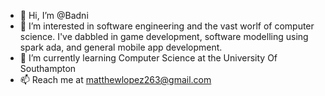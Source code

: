 - 👋 Hi, I’m @Badni
- 👀 I’m interested in software engineering and the vast worlf of computer science. I've dabbled in game development, software modelling using spark ada, and general mobile app development. 
- 🌱 I’m currently learning Computer Science at the University Of Southampton
- 📫 Reach me at matthewlopez263@gmail.com
